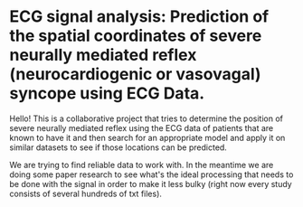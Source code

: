 # ECG signal analysis: Prediction of the spatial coordinates of severe neurally mediated reflex (neurocardiogenic or vasovagal) syncope using ECG Data.
 
Hello! This is a collaborative project that tries to determine the position of severe neurally mediated reflex using the ECG data of patients that are known to have it and then search for an appropriate model and apply it on similar datasets to see if those locations can be predicted.

We are trying to find reliable data to work with. In the meantime we are doing some paper research to see what's the ideal processing that needs to be done with the signal in order to make it less bulky (right now every study consists of several hundreds of txt files).



